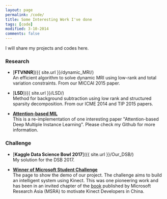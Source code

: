 ```yaml
---
layout: page
permalink: /code/
title: Some Interesting Work I've done
tags: [code]
modified: 3-10-2014
comments: false
---
```



I will share my projects and codes here.

### Research

* [**FTVNNR**]({{ site.url }}/dynamic_MRI/)<br>
An efficient algorithm to solve dynamic MRI using low-rank and total variation constraints. From our MICCAI 2015 paper.

* [**LSD**]({{ site.url }}/LSD/)<br>
Method for background subtraction using low rank and structured sparsity decomposition. From our ICME 2014 and TIP 2015 papers.

* [**Attention-based MIL**](https://github.com/utayao/Atten_Deep_MIL)<br>
This is a re-implementation of one interesting paper "Attention-based Deep Multiple Instance Learning". Please check my Github for more information. 
 
### Challenge

* [**Kaggle Data Science Bowl 2017**]({{ site.url }}/Our_DSB/)<br>
My solution for the DSB 2017. 

* [**Winner of Microsoft Student Challenge**](http://jwyao.weebly.com/robot.html)<br>
The page to show the demo of our project. The challenge aims to build an intelligent system using Kinect. This was one pioneering work and has been in an invited chapter of the [book](https://book.douban.com/subject/20423598/) published by Microsoft Research Asia (MSRA) to motivate Kinect Developers in China.
